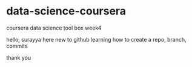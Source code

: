 # data-science-coursera
coursera data science tool box week4 

hello, surayya here
new to github
learning how to create a repo, branch, commits

thank you
